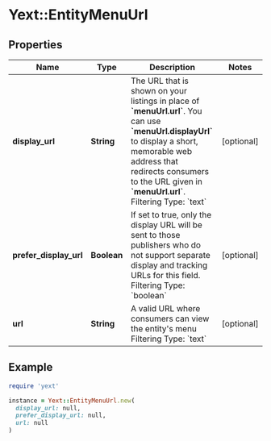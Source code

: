 # Yext::EntityMenuUrl

## Properties

| Name | Type | Description | Notes |
| ---- | ---- | ----------- | ----- |
| **display_url** | **String** | The URL that is shown on your listings in place of **&#x60;menuUrl.url&#x60;**. You can use **&#x60;menuUrl.displayUrl&#x60;** to display a short, memorable web address that redirects consumers to the URL given in **&#x60;menuUrl.url&#x60;**.  Filtering Type: &#x60;text&#x60; | [optional] |
| **prefer_display_url** | **Boolean** | If set to true, only the display URL will be sent to those publishers who do not support separate display and tracking URLs for this field.  Filtering Type: &#x60;boolean&#x60; | [optional] |
| **url** | **String** | A valid URL where consumers can view the entity&#39;s menu  Filtering Type: &#x60;text&#x60; | [optional] |

## Example

```ruby
require 'yext'

instance = Yext::EntityMenuUrl.new(
  display_url: null,
  prefer_display_url: null,
  url: null
)
```

